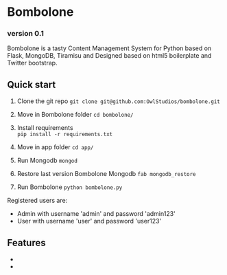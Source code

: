 # Bombolone

### version 0.1 ###

Bombolone is a tasty Content Management System for Python based on Flask, MongoDB, 
Tiramisu and Designed based on html5 boilerplate and Twitter bootstrap.

## Quick start

1. Clone the git repo 
    `git clone git@github.com:OwlStudios/bombolone.git`

2. Move in Bombolone folder 
    `cd bombolone/`

3. Install requirements  
    `pip install -r requirements.txt`

4. Move in app folder 
    `cd app/`

5. Run Mongodb
   `mongod`

5. Restore last version Bombolone Mongodb 
    `fab mongodb_restore`

6. Run Bombolone 
    `python bombolone.py`

Registered users are:
- Admin with username 'admin' and password 'admin123'
- User with username 'user' and password 'user123'


## Features

* 
* 
